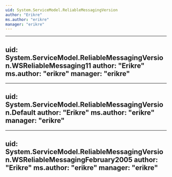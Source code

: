 ```yaml
---
uid: System.ServiceModel.ReliableMessagingVersion
author: "Erikre"
ms.author: "erikre"
manager: "erikre"
---
```


---
uid: System.ServiceModel.ReliableMessagingVersion.WSReliableMessaging11
author: "Erikre"
ms.author: "erikre"
manager: "erikre"
---

---
uid: System.ServiceModel.ReliableMessagingVersion.Default
author: "Erikre"
ms.author: "erikre"
manager: "erikre"
---

---
uid: System.ServiceModel.ReliableMessagingVersion.WSReliableMessagingFebruary2005
author: "Erikre"
ms.author: "erikre"
manager: "erikre"
---
